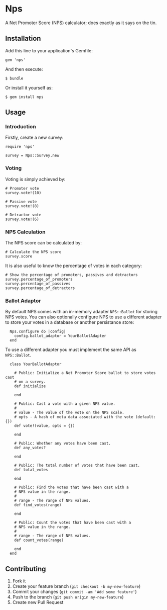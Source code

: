 # Nps

A Net Promoter Score (NPS) calculator; does exactly as it says on the tin.

## Installation

Add this line to your application's Gemfile:

    gem 'nps'

And then execute:

    $ bundle

Or install it yourself as:

    $ gem install nps

## Usage

### Introduction
Firstly, create a new survey:
```
require 'nps'

survey = Nps::Survey.new
```

### Voting
Voting is simply achieved by:
```
# Promoter vote
survey.vote!(10)

# Passive vote
survey.vote!(8)

# Detractor vote
survey.vote!(6)
```

### NPS Calculation
The NPS score can be calculated by:
```
# Calculate the NPS score
survey.score
```

It is also useful to know the percentage of votes in each category:
```
# Show the percentage of promoters, passives and detractors
survey.percentage_of_promoters
survey.percentage_of_passives
survey.percentage_of_detractors
```

### Ballot Adaptor

By default NPS comes with an in-memory adapter `NPS::Ballot` for storing NPS votes. You can also optionally configure NPS to use a different adapter to store your votes in a database or another persistance store:

```
  Nps.configure do |config|
    config.ballot_adaptor = YourBallotAdapter
  end
```
To use a different adapter you must implement the same API as `NPS::Ballot`.

```
  class YourBallotAdaptor

    # Public: Initialize a Net Promoter Score ballot to store votes cast
    # on a survey.
    def initialize

    end

    # Public: Cast a vote with a given NPS value.
    #
    # value - The value of the vote on the NPS scale.
    # opts - A hash of meta data associated with the vote (default: {}) 
    def vote!(value, opts = {})

    end

    # Public: Whether any votes have been cast.
    def any_votes?

    end

    # Public: The total number of votes that have been cast.
    def total_votes

    end

    # Public: Find the votes that have been cast with a
    # NPS value in the range.
    #
    # range - The range of NPS values.
    def find_votes(range)

    end

    # Public: Count the votes that have been cast with a
    # NPS value in the range.
    #
    # range - The range of NPS values.
    def count_votes(range)

    end
  end
```

## Contributing

1. Fork it
2. Create your feature branch (`git checkout -b my-new-feature`)
3. Commit your changes (`git commit -am 'Add some feature'`)
4. Push to the branch (`git push origin my-new-feature`)
5. Create new Pull Request
